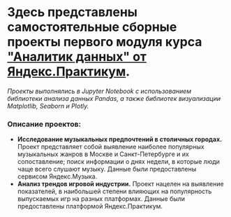 # Здесь представлены самостоятельные сборные проекты первого модуля курса ["Аналитик данных" от Яндекс.Практикум](https://praktikum.yandex.ru/profile/data-analyst-2035/).

*Проекты выполнялись в Jupyter Notebook с использованием библиотеки анализа данных Pandas, а также библиотек визуализации Matplotlib, Seaborn и Plotly.*

### Описание проектов:
 - **Исследование музыкальных предпочтений в столичных городах.** Проект представляет собой выявление наиболее популярных музыкальных жанров в Москве и Санкт-Петербурге и их сопоставление; поиск информации о днях недели, в которые люди чаще всего слушают музыку. Данные были предоставлены сервисом Яндекс.Музыка.
 - **Анализ трендов игровой индустрии.** Проект нацелен на выявление показателей, в наибольшей степени влияющих на популярность выпускаемых игр на разных платформах. Данные были предоставлены платформой Яндекс.Практикум.
